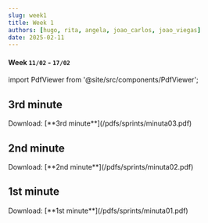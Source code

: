 ```yaml
---
slug: week1
title: Week 1
authors: [hugo, rita, angela, joao_carlos, joao_viegas]
date: 2025-02-11
---
```

#### Week `11/02` - `17/02`
import PdfViewer from '@site/src/components/PdfViewer';

## 3rd minute
<PdfViewer src="/Documentation/pdfs/sprints/minuta03.pdf" />
Download: [**3rd minute**](/pdfs/sprints/minuta03.pdf)

## 2nd minute
<PdfViewer src="/Documentation/pdfs/sprints/minuta02.pdf" />
Download: [**2nd minute**](/pdfs/sprints/minuta02.pdf)

## 1st minute

<PdfViewer src="/Documentation/pdfs/sprints/minuta01.pdf" />
Download: [**1st minute**](/pdfs/sprints/minuta01.pdf)